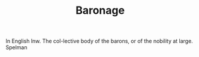 ---
title: Baronage
permalink: "/definitions/baronage.html"
body: In English lnw. The col-lective body of the barons, or of the nobility at large.
  Spelman
published_at: '2018-07-07'
layout: post
---